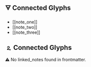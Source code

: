 ## 🜃 Connected Glyphs
- [[note_one]]
- [[note_two]]
- [[note_three]]
## 🄃 Connected Glyphs

⚠️ No linked_notes found in frontmatter.

